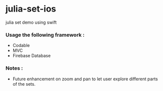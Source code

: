 
# julia-set-ios
julia set demo using swift


### Usage the following framework :
- Codable
- MVC
- Firebase Database


### Notes :
- Future enhancement on zoom and pan to let user explore different parts of the sets.

